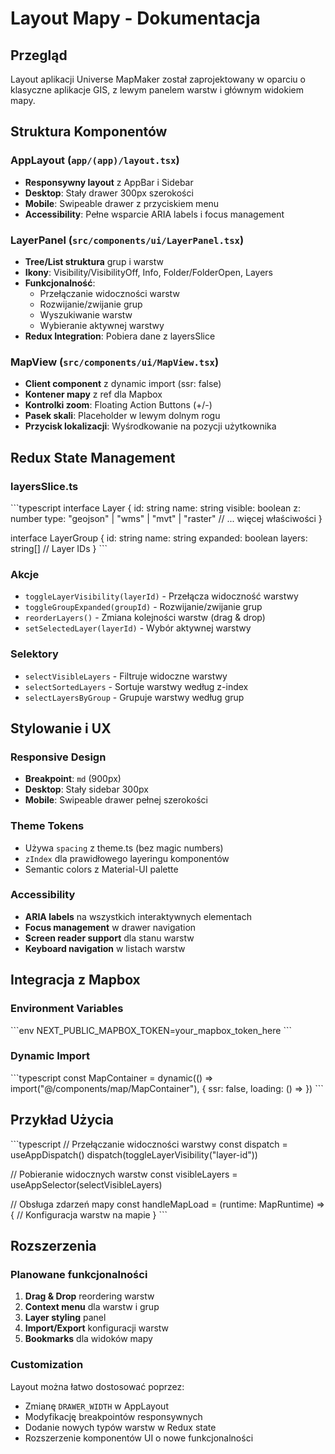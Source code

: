 # Layout Mapy - Dokumentacja

## Przegląd

Layout aplikacji Universe MapMaker został zaprojektowany w oparciu o klasyczne aplikacje GIS, z lewym panelem warstw i głównym widokiem mapy.

## Struktura Komponentów

### AppLayout (`app/(app)/layout.tsx`)
- **Responsywny layout** z AppBar i Sidebar
- **Desktop**: Stały drawer 300px szerokości
- **Mobile**: Swipeable drawer z przyciskiem menu
- **Accessibility**: Pełne wsparcie ARIA labels i focus management

### LayerPanel (`src/components/ui/LayerPanel.tsx`)
- **Tree/List struktura** grup i warstw
- **Ikony**: Visibility/VisibilityOff, Info, Folder/FolderOpen, Layers
- **Funkcjonalność**: 
  - Przełączanie widoczności warstw
  - Rozwijanie/zwijanie grup
  - Wyszukiwanie warstw
  - Wybieranie aktywnej warstwy
- **Redux Integration**: Pobiera dane z layersSlice

### MapView (`src/components/ui/MapView.tsx`)
- **Client component** z dynamic import (ssr: false)
- **Kontener mapy** z ref dla Mapbox
- **Kontrolki zoom**: Floating Action Buttons (+/-)
- **Pasek skali**: Placeholder w lewym dolnym rogu
- **Przycisk lokalizacji**: Wyśrodkowanie na pozycji użytkownika

## Redux State Management

### layersSlice.ts
\`\`\`typescript
interface Layer {
  id: string
  name: string
  visible: boolean
  z: number
  type: "geojson" | "wms" | "mvt" | "raster"
  // ... więcej właściwości
}

interface LayerGroup {
  id: string
  name: string
  expanded: boolean
  layers: string[] // Layer IDs
}
\`\`\`

### Akcje
- `toggleLayerVisibility(layerId)` - Przełącza widoczność warstwy
- `toggleGroupExpanded(groupId)` - Rozwijanie/zwijanie grup
- `reorderLayers()` - Zmiana kolejności warstw (drag & drop)
- `setSelectedLayer(layerId)` - Wybór aktywnej warstwy

### Selektory
- `selectVisibleLayers` - Filtruje widoczne warstwy
- `selectSortedLayers` - Sortuje warstwy według z-index
- `selectLayersByGroup` - Grupuje warstwy według grup

## Stylowanie i UX

### Responsive Design
- **Breakpoint**: `md` (900px)
- **Desktop**: Stały sidebar 300px
- **Mobile**: Swipeable drawer pełnej szerokości

### Theme Tokens
- Używa `spacing` z theme.ts (bez magic numbers)
- `zIndex` dla prawidłowego layeringu komponentów
- Semantic colors z Material-UI palette

### Accessibility
- **ARIA labels** na wszystkich interaktywnych elementach
- **Focus management** w drawer navigation
- **Screen reader support** dla stanu warstw
- **Keyboard navigation** w listach warstw

## Integracja z Mapbox

### Environment Variables
\`\`\`env
NEXT_PUBLIC_MAPBOX_TOKEN=your_mapbox_token_here
\`\`\`

### Dynamic Import
\`\`\`typescript
const MapContainer = dynamic(() => import("@/components/map/MapContainer"), {
  ssr: false,
  loading: () => <LoadingComponent />
})
\`\`\`

## Przykład Użycia

\`\`\`typescript
// Przełączanie widoczności warstwy
const dispatch = useAppDispatch()
dispatch(toggleLayerVisibility("layer-id"))

// Pobieranie widocznych warstw
const visibleLayers = useAppSelector(selectVisibleLayers)

// Obsługa zdarzeń mapy
const handleMapLoad = (runtime: MapRuntime) => {
  // Konfiguracja warstw na mapie
}
\`\`\`

## Rozszerzenia

### Planowane funkcjonalności
1. **Drag & Drop** reordering warstw
2. **Context menu** dla warstw i grup
3. **Layer styling** panel
4. **Import/Export** konfiguracji warstw
5. **Bookmarks** dla widoków mapy

### Customization
Layout można łatwo dostosować poprzez:
- Zmianę `DRAWER_WIDTH` w AppLayout
- Modyfikację breakpointów responsywnych
- Dodanie nowych typów warstw w Redux state
- Rozszerzenie komponentów UI o nowe funkcjonalności
